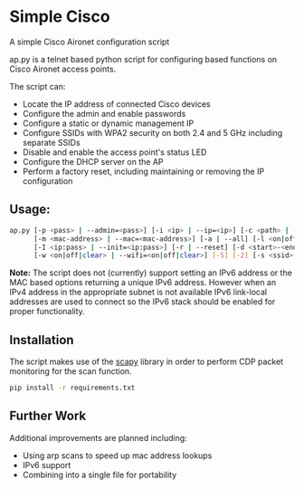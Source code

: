 # Simple Cisco

A simple Cisco Aironet configuration script

ap.py is a telnet based python script for configuring based functions on Cisco
Aironet access points.

The script can:
- Locate the IP address of connected Cisco devices
- Configure the admin and enable passwords
- Configure a static or dynamic management IP
- Configure SSIDs with WPA2 security on both 2.4 and 5 GHz including separate SSIDs
- Disable and enable the access point's status LED
- Configure the DHCP server on the AP
- Perform a factory reset, including maintaining or removing the IP configuration

## Usage:
```bash
ap.py [-p <pass> | --admin=<pass>] [-i <ip> | --ip=<ip>] [-c <path> | --config=<path>] [-S | --scan]
      [-m <mac-address> | --mac=<mac-address>] [-a | --all] [-l <on|off> | --led=<on|off>]
      [-I <ip:pass> | --init=<ip:pass>] [-r | --reset] [-d <start>-<end>|off | --dhcp <start>-<end>|off]
      [-w <on|off|clear> | --wifi=<on|off|clear>] [-5] [-2] [-s <ssid> | --ssid=<ssid>] [-k <psk> | --pass=<psk>]
```

__Note:__ The script does not (currently) support setting an IPv6 address or the MAC based options returning a unique IPv6 address.
However when an IPv4 address in the appropriate subnet is not available IPv6 link-local addresses
are used to connect so the IPv6 stack should be enabled for proper functionality.

## Installation
The script makes use of the [scapy](https://github.com/secdev/scapy)
library in order to perform CDP packet monitoring for the scan function.

```bash
pip install -r requirements.txt
```

## Further Work
Additional improvements are planned including:

- Using arp scans to speed up mac address lookups
- IPv6 support
- Combining into a single file for portability